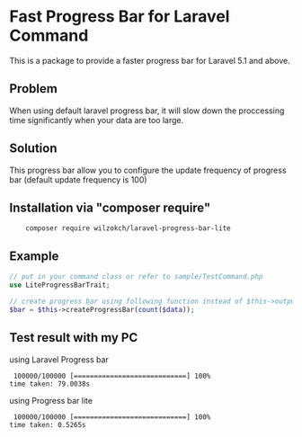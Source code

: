 Fast Progress Bar for Laravel Command
=========================
This is a package to provide a faster progress bar for Laravel 5.1 and above. 

Problem
--------
When using default laravel progress bar, it will slow down the proccessing time significantly when your data are too large.

Solution
--------
This progress bar allow you to configure the update frequency of progress bar (default update frequency is 100)

Installation via "composer require"
--------
```shell
    composer require wilzokch/laravel-progress-bar-lite
```

Example
--------
```php
// put in your command class or refer to sample/TestCommand.php
use LiteProgressBarTrait;
```
```php
// create progress bar using following function instead of $this->output->createProgressBar(count($data));
$bar = $this->createProgressBar(count($data));
```

Test result with my PC
--------

using Laravel Progress bar
```
 100000/100000 [============================] 100%
time taken: 79.0038s
```
	
using Progress bar lite
```
 100000/100000 [============================] 100%
time taken: 0.5265s
```